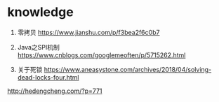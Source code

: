 # knowledge

1. 零拷贝
https://www.jianshu.com/p/f3bea2f6c0b7

2. Java之SPI机制  
https://www.cnblogs.com/googlemeoften/p/5715262.html

3. 关于死锁
https://www.aneasystone.com/archives/2018/04/solving-dead-locks-four.html

http://hedengcheng.com/?p=771
